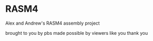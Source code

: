 # RASM4
Alex and Andrew's RASM4 assembly project

brought to you by pbs
made possible by viewers like you
thank you
